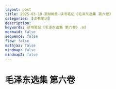 ```yaml
---
layout: post
title: 2025-03-10-第000章-读书笔记《毛泽东选集 第六卷》
categories: [读书笔记]
description: 
keywords: 读书笔记《毛泽东选集 第六卷》.md
mermaid: false
sequence: false
flow: false
mathjax: false
mindmap: false
mindmap2: false
---
```

# 毛泽东选集 第六卷 